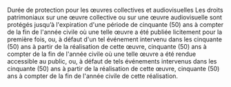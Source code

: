 Durée de protection pour les œuvres
collectives et audiovisuelles
Les droits patrimoniaux sur une œuvre collective ou sur une œuvre audiovisuelle sont protégés
jusqu’à l'expiration d'une période de cinquante (50) ans à compter de la fin de l'année civile où
une telle œuvre a été publiée licitement pour la première fois, ou, à défaut d'un tel événement
intervenu dans les cinquante (50) ans à partir de la réalisation de cette œuvre, cinquante (50)
ans à compter de la fin de l'année civile où une telle œuvre a été rendue accessible au public,
ou, à défaut de tels événements intervenus dans les cinquante (50) ans à partir de la réalisation
de cette œuvre, cinquante (50) ans à compter de la fin de l'année civile de cette réalisation.